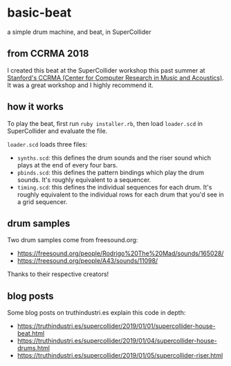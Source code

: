 # basic-beat

a simple drum machine, and beat, in SuperCollider

## from CCRMA 2018

I created this beat at the SuperCollider workshop this past summer at [Stanford's CCRMA (Center for Computer Research in Music and Acoustics)](https://ccrma.stanford.edu/).
It was a great workshop and I highly recommend it.

## how it works

To play the beat, first run `ruby installer.rb`, then load `loader.scd` in SuperCollider and evaluate the file.

`loader.scd` loads three files:

* `synths.scd`: this defines the drum sounds and the riser sound which plays at the end of every four bars.
* `pbinds.scd`: this defines the pattern bindings which play the drum sounds. It's roughly equivalent to a sequencer.
* `timing.scd`: this defines the individual sequences for each drum. It's roughly equivalent to the individual rows for each drum that you'd see in a grid sequencer.

## drum samples

Two drum samples come from freesound.org:

* https://freesound.org/people/Rodrigo%20The%20Mad/sounds/165028/
* https://freesound.org/people/A43/sounds/11098/

Thanks to their respective creators!

## blog posts

Some blog posts on truthindustri.es explain this code in depth:

* https://truthindustri.es/supercollider/2019/01/01/supercollider-house-beat.html
* https://truthindustri.es/supercollider/2019/01/04/supercollider-house-drums.html
* https://truthindustri.es/supercollider/2019/01/05/supercollider-riser.html


